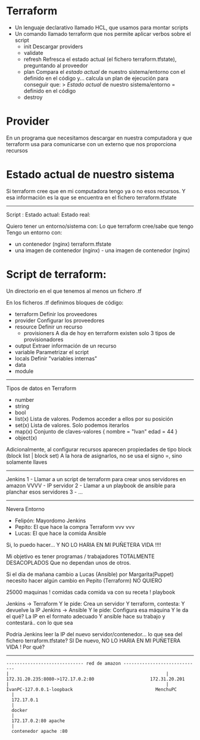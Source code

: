 # Terraform 

- Un lenguaje declarativo llamado HCL, que usamos para montar scripts
- Un comando llamado terraform que nos permite aplicar verbos sobre el script
    - init          Descargar providers
    - validate
    - refresh       Refresca el estado actual (el fichero terraform.tfstate), preguntando al proveedor
    - plan          Compara el *estado actual* de nuestro sistema/entorno con el definido en el código y...
                    calcula un plan de ejecución para conseguir que:
                    > *Estado actual* de nuestro sistema/entorno = definido en el código
    - destroy

# Provider

En un programa que necesitamos descargar en nuestra computadora y que terraform 
usa para comunicarse con un externo que nos proporciona recursos

# Estado actual de nuestro sistema

Si terraform cree que en mi computadora tengo ya o no esos recursos.
Y esa información es la que se encuentra en el fichero terraform.tfstate

--- 

Script :                                    Estado actual:                              Estado real:

Quiero tener un entorno/sistema con:        Lo que terraform cree/sabe que tengo        Tengo un entorno con:
- un contenedor (nginx)                     terraform.tfstate
- una imagen de contenedor (nginx)                                                      - una imagen de contenedor (nginx)


# Script de terraform:

Un directorio en el que tenemos al menos un fichero .tf

En los ficheros .tf definimos bloques de código:
- terraform         Definir los proveedores
- provider          Configurar los proveedores
- resource          Definir un recurso
    - provisioners  A dia de hoy en terraform existen solo 3 tipos de provisionadores
- output            Extraer información de un recurso
- variable          Parametrizar el script
- locals            Definir "variables internas"
- data
- module

---

Tipos de datos en Terraform

- number
- string
- bool
- list(x)       Lista de valores. Podemos acceder a ellos por su posición
- set(x)        Lista de valores. Solo podemos iterarlos
- map(x)        Conjunto de claves-valores
                    {
                        nombre  = "Ivan"
                        edad    = 44
                    }
- object(x)

Adicionalmente, al configurar recursos aparecen propiedades de tipo block (block list | block set)
A la hora de asignarlos, no se usa el signo =, sino solamente llaves

----


Jenkins 
1 - Llamar a un script de terraform para crear unos servidores en amazon
        VVVV - IP servidor
2 - Llamar a un playbook de ansible para planchar esos servidores
3 - ...


---

Nevera                              Entorno
* Felipón:  Mayordomo                 Jenkins
* Pepito:   El que hace la compra     Terraform
    vvv                                  vvv        
* Lucas:    El que hace la comida     Ansible

Si, lo puedo hacer... Y NO LO HARIA EN MI PUÑETERA VIDA !!!!


Mi objetivo es tener programas / trabajadores TOTALMENTE DESACOPLADOS
Que no dependan unos de otros.

Si el día de mañana cambio a Lucas (Ansible) por Margarita(Puppet) 
necesito hacer algún cambio en Pepito (Terraform) NO QUIERO 

25000 maquinas !
        comidas cada comida va con su receta ! playbook

Jenkins -> Terraform Y le pide: Crea un servidor
            Y terraform, contesta: Y devuelve la IP
Jenkins -> Ansible Y le pide: Configura esa máquina
            Y le da el qué? La IP en el formato adecuado
            Y ansible hace su trabajo y contestará.. con lo que sea 

Podría Jenkins leer la IP del nuevo servidor/contenedor... lo que sea del fichero terraform.tfstate? SI
De nuevo, NO LO HARIA EN MI PUÑETERA VIDA ! Por qué?

---

    ----------------------------- red de amazon -----------------------------
    |                                                           |
    172.31.20.235:8080->172.17.0.2:80                     172.31.20.201
    |                                                           |
    IvanPC-127.0.0.1-loopback                               MenchuPC
      |
      172.17.0.1
      |
      docker
      |
      172.17.0.2:80 apache
      |
      contenedor apache :80